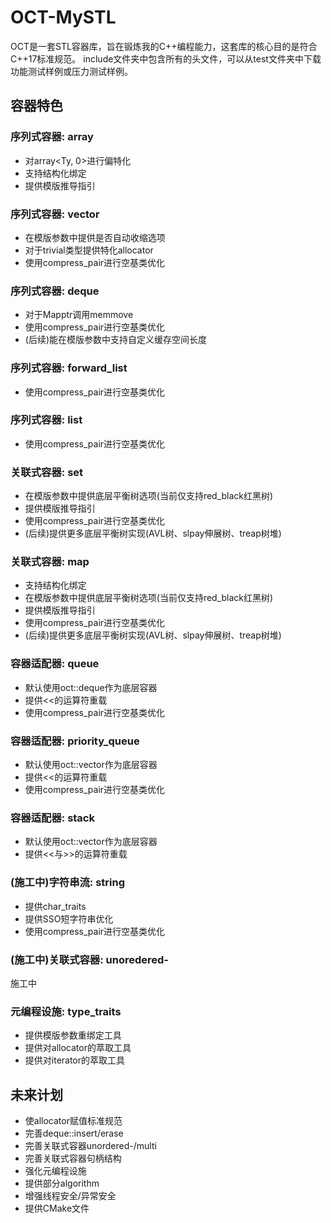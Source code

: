 # OCT-MySTL
OCT是一套STL容器库，旨在锻炼我的C++编程能力，这套库的核心目的是符合C++17标准规范。
include文件夹中包含所有的头文件，可以从test文件夹中下载功能测试样例或压力测试样例。
## 容器特色
### 序列式容器: array
+ 对array<Ty, 0>进行偏特化
+ 支持结构化绑定
+ 提供模版推导指引
### 序列式容器: vector
+ 在模版参数中提供是否自动收缩选项
+ 对于trivial类型提供特化allocator
+ 使用compress_pair进行空基类优化
### 序列式容器: deque
+ 对于Mapptr调用memmove
+ 使用compress_pair进行空基类优化
+ (后续)能在模版参数中支持自定义缓存空间长度
### 序列式容器: forward_list
+ 使用compress_pair进行空基类优化
### 序列式容器: list
+ 使用compress_pair进行空基类优化
### 关联式容器: set
+ 在模版参数中提供底层平衡树选项(当前仅支持red_black红黑树)
+ 提供模版推导指引
+ 使用compress_pair进行空基类优化
+ (后续)提供更多底层平衡树实现(AVL树、slpay伸展树、treap树堆)
### 关联式容器: map
+ 支持结构化绑定
+ 在模版参数中提供底层平衡树选项(当前仅支持red_black红黑树)
+ 提供模版推导指引
+ 使用compress_pair进行空基类优化
+ (后续)提供更多底层平衡树实现(AVL树、slpay伸展树、treap树堆)
### 容器适配器: queue
+ 默认使用oct::deque作为底层容器
+ 提供<<的运算符重载
+ 使用compress_pair进行空基类优化
### 容器适配器: priority_queue
+ 默认使用oct::vector作为底层容器
+ 提供<<的运算符重载
+ 使用compress_pair进行空基类优化
### 容器适配器: stack
+ 默认使用oct::vector作为底层容器
+ 提供<<与>>的运算符重载
### (施工中)字符串流: string
+ 提供char_traits
+ 提供SSO短字符串优化
+ 使用compress_pair进行空基类优化
### (施工中)关联式容器: unoredered-
施工中
### 元编程设施: type_traits
+ 提供模版参数重绑定工具
+ 提供对allocator的萃取工具
+ 提供对iterator的萃取工具
## 未来计划
+ 使allocator赋值标准规范
+ 完善deque::insert/erase
+ 完善关联式容器unordered-/multi
+ 完善关联式容器句柄结构
+ 强化元编程设施
+ 提供部分algorithm
+ 增强线程安全/异常安全
+ 提供CMake文件
